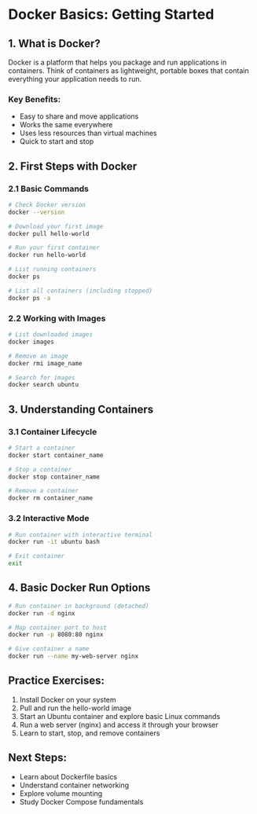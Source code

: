 # Docker Basics: Getting Started

## 1. What is Docker?
Docker is a platform that helps you package and run applications in containers. Think of containers as lightweight, portable boxes that contain everything your application needs to run.

### Key Benefits:
- Easy to share and move applications
- Works the same everywhere
- Uses less resources than virtual machines
- Quick to start and stop

## 2. First Steps with Docker

### 2.1 Basic Commands
```bash
# Check Docker version
docker --version

# Download your first image
docker pull hello-world

# Run your first container
docker run hello-world

# List running containers
docker ps

# List all containers (including stopped)
docker ps -a
```

### 2.2 Working with Images
```bash
# List downloaded images
docker images

# Remove an image
docker rmi image_name

# Search for images
docker search ubuntu
```

## 3. Understanding Containers

### 3.1 Container Lifecycle
```bash
# Start a container
docker start container_name

# Stop a container
docker stop container_name

# Remove a container
docker rm container_name
```

### 3.2 Interactive Mode
```bash
# Run container with interactive terminal
docker run -it ubuntu bash

# Exit container
exit
```

## 4. Basic Docker Run Options
```bash
# Run container in background (detached)
docker run -d nginx

# Map container port to host
docker run -p 8080:80 nginx

# Give container a name
docker run --name my-web-server nginx
```

## Practice Exercises:
1. Install Docker on your system
2. Pull and run the hello-world image
3. Start an Ubuntu container and explore basic Linux commands
4. Run a web server (nginx) and access it through your browser
5. Learn to start, stop, and remove containers

## Next Steps:
- Learn about Dockerfile basics
- Understand container networking
- Explore volume mounting
- Study Docker Compose fundamentals 